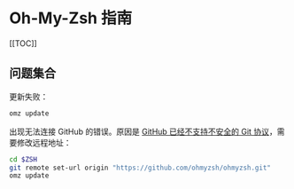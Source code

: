 # Oh-My-Zsh 指南

[[TOC]]

## 问题集合

更新失败：

```bash
omz update
```

出现无法连接 GitHub 的错误。原因是 [GitHub 已经不支持不安全的 Git 协议](https://github.blog/2021-09-01-improving-git-protocol-security-github/)，需要修改远程地址：

```bash
cd $ZSH
git remote set-url origin "https://github.com/ohmyzsh/ohmyzsh.git"
omz update
```
